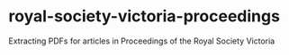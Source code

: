 # royal-society-victoria-proceedings
Extracting PDFs for articles in Proceedings of the Royal Society Victoria
